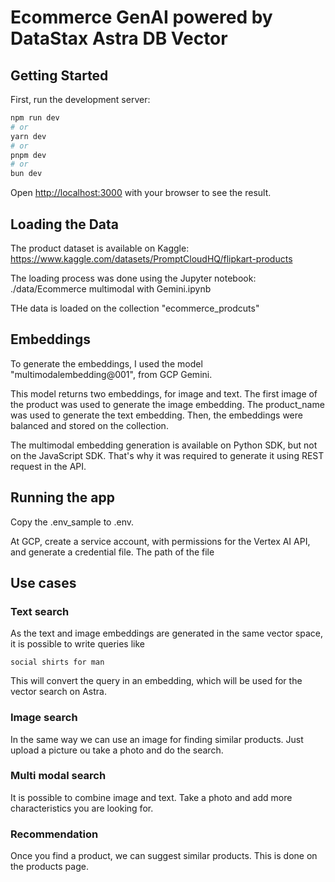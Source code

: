 # Ecommerce GenAI powered by DataStax Astra DB Vector

## Getting Started

First, run the development server:

```bash
npm run dev
# or
yarn dev
# or
pnpm dev
# or
bun dev
```

Open [http://localhost:3000](http://localhost:3000) with your browser to see the result.

## Loading the Data

The product dataset is available on Kaggle: https://www.kaggle.com/datasets/PromptCloudHQ/flipkart-products

The loading process was done using the Jupyter notebook: ./data/Ecommerce multimodal with Gemini.ipynb

THe data is loaded on the collection "ecommerce_prodcuts"

## Embeddings

To generate the embeddings, I used the model "multimodalembedding@001", from GCP Gemini. 

This model returns two embeddings, for image and text. The first image of the product was used to generate the image embedding. The product_name was used to generate the text embedding. Then, the embeddings were balanced and stored on the collection.

The multimodal embedding generation is available on Python SDK, but not on the JavaScript SDK. That's why it was required to generate it using REST request in the API.

## Running the app

Copy the .env_sample to .env.

At GCP, create a service account, with permissions for the Vertex AI API, and generate a credential file. The path of the file 

## Use cases

### Text search

As the text and image embeddings are generated in the same vector space, it is possible to write queries like

```
social shirts for man
```

This will convert the query in an embedding, which will be used for the vector search on Astra.

### Image search

In the same way we can use an image for finding similar products. Just upload a picture ou take a photo and do the search.

### Multi modal search

It is possible to combine image and text. Take a photo and add more characteristics you are looking for.

### Recommendation

Once you find a product, we can suggest similar products. This is done on the products page.
